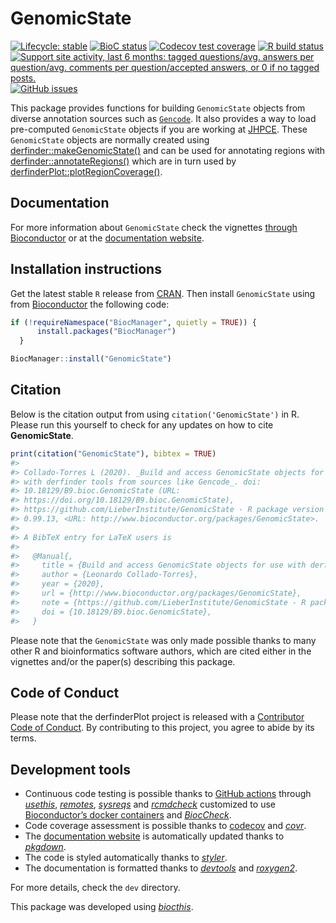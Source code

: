 
<!-- README.md is generated from README.Rmd. Please edit that file -->

# GenomicState

<!-- badges: start -->

[![Lifecycle:
stable](https://img.shields.io/badge/lifecycle-stable-brightgreen.svg)](https://www.tidyverse.org/lifecycle/#stable)
[![BioC
status](http://bioconductor.org/images/shields/availability/all.svg)](http://bioconductor.org/packages/release/data/annotation/html/GenomicState.html#archives)
[![Codecov test
coverage](https://codecov.io/gh/LieberInstitute/GenomicState/branch/master/graph/badge.svg)](https://codecov.io/gh/LieberInstitute/GenomicState?branch=master)
[![R build
status](https://github.com/LieberInstitute/GenomicState/workflows/R-CMD-check-bioc/badge.svg)](https://github.com/LieberInstitute/GenomicState/actions)
[![Support site activity, last 6 months: tagged questions/avg. answers
per question/avg. comments per question/accepted answers, or 0 if no
tagged
posts.](http://www.bioconductor.org/shields/posts/GenomicState.svg)](https://support.bioconductor.org/t/GenomicState/)
[![GitHub
issues](https://img.shields.io/github/issues/LieberInstitute/GenomicState)](https://github.com/LieberInstitute/GenomicState/issues)
<!-- badges: end -->

This package provides functions for building `GenomicState` objects from
diverse annotation sources such as
[`Gencode`](https://www.gencodegenes.org/human/releases.html). It also
provides a way to load pre-computed `GenomicState` objects if you are
working at [JHPCE](https://jhpce.jhu.edu/). These `GenomicState` objects
are normally created using
[derfinder::makeGenomicState()](http://lcolladotor.github.io/derfinder/reference/makeGenomicState.html)
and can be used for annotating regions with
[derfinder::annotateRegions()](http://lcolladotor.github.io/derfinder/reference/annotateRegions.html)
which are in turn used by
[derfinderPlot::plotRegionCoverage()](http://leekgroup.github.io/derfinderPlot/reference/plotRegionCoverage.html).

## Documentation

For more information about `GenomicState` check the vignettes [through
Bioconductor](http://bioconductor.org/packages/GenomicState) or at the
[documentation website](http://lieberinstitute.github.io/GenomicState).

## Installation instructions

Get the latest stable `R` release from
[CRAN](http://cran.r-project.org/). Then install `GenomicState` using
from [Bioconductor](http://bioconductor.org/) the following code:

``` r
if (!requireNamespace("BiocManager", quietly = TRUE)) {
      install.packages("BiocManager")
  }

BiocManager::install("GenomicState")
```

## Citation

Below is the citation output from using `citation('GenomicState')` in R.
Please run this yourself to check for any updates on how to cite
**GenomicState**.

``` r
print(citation("GenomicState"), bibtex = TRUE)
#> 
#> Collado-Torres L (2020). _Build and access GenomicState objects for use
#> with derfinder tools from sources like Gencode_. doi:
#> 10.18129/B9.bioc.GenomicState (URL:
#> https://doi.org/10.18129/B9.bioc.GenomicState),
#> https://github.com/LieberInstitute/GenomicState - R package version
#> 0.99.13, <URL: http://www.bioconductor.org/packages/GenomicState>.
#> 
#> A BibTeX entry for LaTeX users is
#> 
#>   @Manual{,
#>     title = {Build and access GenomicState objects for use with derfinder tools from sources like Gencode},
#>     author = {Leonardo Collado-Torres},
#>     year = {2020},
#>     url = {http://www.bioconductor.org/packages/GenomicState},
#>     note = {https://github.com/LieberInstitute/GenomicState - R package version 0.99.13},
#>     doi = {10.18129/B9.bioc.GenomicState},
#>   }
```

Please note that the `GenomicState` was only made possible thanks to
many other R and bioinformatics software authors, which are cited either
in the vignettes and/or the paper(s) describing this package.

## Code of Conduct

Please note that the derfinderPlot project is released with a
[Contributor Code of
Conduct](https://contributor-covenant.org/version/2/0/CODE_OF_CONDUCT.html).
By contributing to this project, you agree to abide by its terms.

## Development tools

-   Continuous code testing is possible thanks to [GitHub
    actions](https://www.tidyverse.org/blog/2020/04/usethis-1-6-0/)
    through *[usethis](https://CRAN.R-project.org/package=usethis)*,
    *[remotes](https://CRAN.R-project.org/package=remotes)*,
    *[sysreqs](https://github.com/r-hub/sysreqs)* and
    *[rcmdcheck](https://CRAN.R-project.org/package=rcmdcheck)*
    customized to use [Bioconductor’s docker
    containers](https://www.bioconductor.org/help/docker/) and
    *[BiocCheck](https://bioconductor.org/packages/3.12/BiocCheck)*.
-   Code coverage assessment is possible thanks to
    [codecov](https://codecov.io/gh) and
    *[covr](https://CRAN.R-project.org/package=covr)*.
-   The [documentation
    website](http://lieberinstitute.github.io/GenomicState) is
    automatically updated thanks to
    *[pkgdown](https://CRAN.R-project.org/package=pkgdown)*.
-   The code is styled automatically thanks to
    *[styler](https://CRAN.R-project.org/package=styler)*.
-   The documentation is formatted thanks to
    *[devtools](https://CRAN.R-project.org/package=devtools)* and
    *[roxygen2](https://CRAN.R-project.org/package=roxygen2)*.

For more details, check the `dev` directory.

This package was developed using
*[biocthis](https://bioconductor.org/packages/3.12/biocthis)*.

